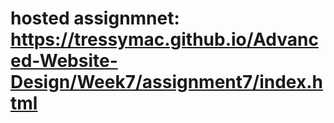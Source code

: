 # hosted assignmnet: https://tressymac.github.io/Advanced-Website-Design/Week7/assignment7/index.html
